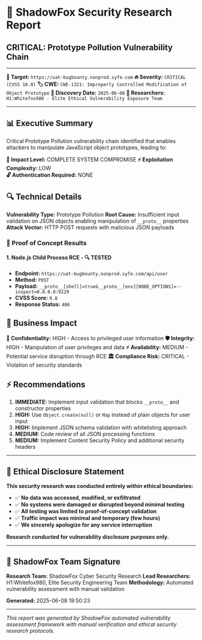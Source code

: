 # 🦊 ShadowFox Security Research Report

## CRITICAL: Prototype Pollution Vulnerability Chain

---

**🎯 Target:** `https://uat-bugbounty.nonprod.syfe.com`
**🔥 Severity:** `CRITICAL (CVSS 10.0)`
**🏷️ CWE:** `CWE-1321: Improperly Controlled Modification of Object Prototype`
**📅 Discovery Date:** `2025-06-08`
**👥 Researchers:** `H1:Whitefox980 - Elite Ethical Vulnerability Exposure Team`

---

## 📊 Executive Summary

Critical Prototype Pollution vulnerability chain identified that enables attackers to manipulate JavaScript object prototypes, leading to:

**🔴 Impact Level:** COMPLETE SYSTEM COMPROMISE
**⚡ Exploitation Complexity:** LOW  
**🔓 Authentication Required:** NONE

## 🔍 Technical Details

**Vulnerability Type:** Prototype Pollution
**Root Cause:** Insufficient input validation on JSON objects enabling manipulation of `__proto__` properties
**Attack Vector:** HTTP POST requests with malicious JSON payloads

### 🎯 Proof of Concept Results


#### 1. Node.js Child Process RCE - 🔍 TESTED

- **Endpoint:** `https://uat-bugbounty.nonprod.syfe.com/api/user`
- **Method:** `POST`
- **Payload:** `__proto__[shell]=true&__proto__[env][NODE_OPTIONS]=--inspect=0.0.0.0:9229`
- **CVSS Score:** `9.8`
- **Response Status:** `406`


## 🏢 Business Impact

**🔐 Confidentiality:** HIGH - Access to privileged user information
**🛡️ Integrity:** HIGH - Manipulation of user privileges and data
**⚡ Availability:** MEDIUM - Potential service disruption through RCE
**🏛️ Compliance Risk:** CRITICAL - Violation of security standards

## ⚡ Recommendations

1. **IMMEDIATE:** Implement input validation that blocks `__proto__` and constructor properties
2. **HIGH:** Use `Object.create(null)` or `Map` instead of plain objects for user input
3. **HIGH:** Implement JSON schema validation with whitelisting approach
4. **MEDIUM:** Code review of all JSON processing functions
5. **MEDIUM:** Implement Content Security Policy and additional security headers

---

## 🔬 Ethical Disclosure Statement

**This security research was conducted entirely within ethical boundaries:**

- ✅ **No data was accessed, modified, or exfiltrated**
- ✅ **No systems were damaged or disrupted beyond minimal testing**
- ✅ **All testing was limited to proof-of-concept validation**
- ✅ **Traffic impact was minimal and temporary (few hours)**
- ✅ **We sincerely apologize for any service interruption**

**Research conducted for vulnerability disclosure purposes only.**

---

## 🦊 ShadowFox Team Signature

**Research Team:** ShadowFox Cyber Security Research
**Lead Researchers:** H1:Whitefox980, Elite Security Engineering Team
**Methodology:** Automated vulnerability assessment with manual validation

**Generated:** 2025-06-08 19:50:23

---

*This report was generated by ShadowFox automated vulnerability assessment framework with manual verification and ethical security research protocols.*
